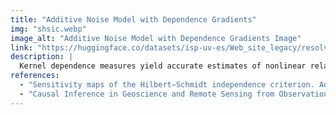 ```yaml
---
title: "Additive Noise Model with Dependence Gradients"
img: "shsic.webp"
image_alt: "Additive Noise Model with Dependence Gradients Image"
link: "https://huggingface.co/datasets/isp-uv-es/Web_site_legacy/resolve/main/code/soft_causality/shsic.zip"
description: |
  Kernel dependence measures yield accurate estimates of nonlinear relations between random variables, and they are also endorsed with solid theoretical properties and convergence rates. However, they are hampered by the high computational cost involved, and the interpretability of the measure, which remains hidden behind the implicit feature map. Sensitivity Maps for the Hilbert-Schmidt independence criterion (HSIC) provide a way to explicitly analyze and visualize the relative relevance of both examples and features on the dependence measure.
references:
  - "Sensitivity maps of the Hilbert–Schmidt independence criterion. Adrián Pérez-Suay and Gustau Camps-Valls. Applied Soft Computing 2017."
  - "Causal Inference in Geoscience and Remote Sensing from Observational Data. P\'erez-Suay, A. and Camps-Valls, G. IEEE Transactions on Geoscience and Remote Sensing 57 (3): 1502-1513, 2019"
---
```

